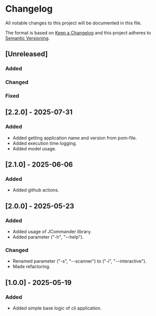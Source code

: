 # Changelog

All notable changes to this project will be documented in this file.
 
The format is based on [Keep a Changelog](http://keepachangelog.com/)
and this project adheres to [Semantic Versioning](http://semver.org/).
 
## [Unreleased]

### Added

### Changed

### Fixed

## [2.2.0] - 2025-07-31

### Added

- Added getting application name and version from pom-file.
- Added execution time logging.
- Added model usage.

## [2.1.0] - 2025-06-06

### Added

- Added github actions.

## [2.0.0] - 2025-05-23

### Added

- Added usage of JCommander library.
- Added parameter ("-h", "--help").

### Changed

- Renamed parameter ("-s", "--scanner") to ("-i", "--interactive").
- Made refactoring.

## [1.0.0] - 2025-05-19

### Added

- Added simple base logic of cli application.
